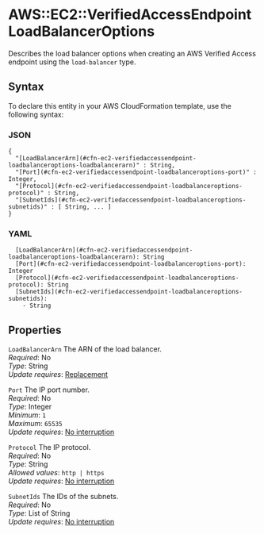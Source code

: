 # AWS::EC2::VerifiedAccessEndpoint LoadBalancerOptions<a name="aws-properties-ec2-verifiedaccessendpoint-loadbalanceroptions"></a>

Describes the load balancer options when creating an AWS Verified Access endpoint using the `load-balancer` type\.

## Syntax<a name="aws-properties-ec2-verifiedaccessendpoint-loadbalanceroptions-syntax"></a>

To declare this entity in your AWS CloudFormation template, use the following syntax:

### JSON<a name="aws-properties-ec2-verifiedaccessendpoint-loadbalanceroptions-syntax.json"></a>

```
{
  "[LoadBalancerArn](#cfn-ec2-verifiedaccessendpoint-loadbalanceroptions-loadbalancerarn)" : String,
  "[Port](#cfn-ec2-verifiedaccessendpoint-loadbalanceroptions-port)" : Integer,
  "[Protocol](#cfn-ec2-verifiedaccessendpoint-loadbalanceroptions-protocol)" : String,
  "[SubnetIds](#cfn-ec2-verifiedaccessendpoint-loadbalanceroptions-subnetids)" : [ String, ... ]
}
```

### YAML<a name="aws-properties-ec2-verifiedaccessendpoint-loadbalanceroptions-syntax.yaml"></a>

```
  [LoadBalancerArn](#cfn-ec2-verifiedaccessendpoint-loadbalanceroptions-loadbalancerarn): String
  [Port](#cfn-ec2-verifiedaccessendpoint-loadbalanceroptions-port): Integer
  [Protocol](#cfn-ec2-verifiedaccessendpoint-loadbalanceroptions-protocol): String
  [SubnetIds](#cfn-ec2-verifiedaccessendpoint-loadbalanceroptions-subnetids): 
    - String
```

## Properties<a name="aws-properties-ec2-verifiedaccessendpoint-loadbalanceroptions-properties"></a>

`LoadBalancerArn`  <a name="cfn-ec2-verifiedaccessendpoint-loadbalanceroptions-loadbalancerarn"></a>
The ARN of the load balancer\.  
*Required*: No  
*Type*: String  
*Update requires*: [Replacement](https://docs.aws.amazon.com/AWSCloudFormation/latest/UserGuide/using-cfn-updating-stacks-update-behaviors.html#update-replacement)

`Port`  <a name="cfn-ec2-verifiedaccessendpoint-loadbalanceroptions-port"></a>
The IP port number\.  
*Required*: No  
*Type*: Integer  
*Minimum*: `1`  
*Maximum*: `65535`  
*Update requires*: [No interruption](https://docs.aws.amazon.com/AWSCloudFormation/latest/UserGuide/using-cfn-updating-stacks-update-behaviors.html#update-no-interrupt)

`Protocol`  <a name="cfn-ec2-verifiedaccessendpoint-loadbalanceroptions-protocol"></a>
The IP protocol\.  
*Required*: No  
*Type*: String  
*Allowed values*: `http | https`  
*Update requires*: [No interruption](https://docs.aws.amazon.com/AWSCloudFormation/latest/UserGuide/using-cfn-updating-stacks-update-behaviors.html#update-no-interrupt)

`SubnetIds`  <a name="cfn-ec2-verifiedaccessendpoint-loadbalanceroptions-subnetids"></a>
The IDs of the subnets\.  
*Required*: No  
*Type*: List of String  
*Update requires*: [No interruption](https://docs.aws.amazon.com/AWSCloudFormation/latest/UserGuide/using-cfn-updating-stacks-update-behaviors.html#update-no-interrupt)